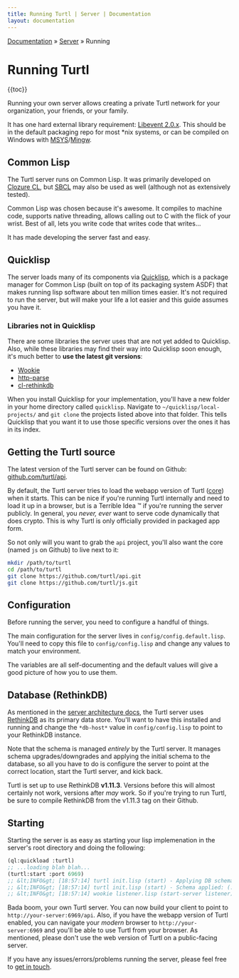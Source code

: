 ```yaml
---
title: Running Turtl | Server | Documentation
layout: documentation
---
```


<div class="breadcrumb">
    <a href="/docs">Documentation</a> &raquo;
    <a href="/docs/server/index">Server</a> &raquo;
    Running
</div>

# Running Turtl
{{toc}}

Running your own server allows creating a private Turtl network for your
organization, your friends, or your family.

It has one hard external library requirement: [Libevent 2.0.x](http://libevent.org/).
This should be in the default packaging repo for most \*nix systems, or can be
compiled on Windows with [MSYS](http://www.mingw.org/wiki/MSYS)/[Mingw](http://www.mingw.org/).

## Common Lisp
The Turtl server runs on Common Lisp. It was primarily developed on [Clozure CL](http://ccl.clozure.com/),
but [SBCL](http://www.sbcl.org/) may also be used as well (although not as
extensively tested).

Common Lisp was chosen because it's awesome. It compiles to machine code,
supports native threading, allows calling out to C with the flick of your
wrist. Best of all, lets you write code that writes code that writes...

It has made developing the server fast and easy.

## Quicklisp
The server loads many of its components via [Quicklisp](http://www.quicklisp.org/beta/),
which is a package manager for Common Lisp (built on top of its packaging system
ASDF) that makes running lisp software about ten million times easier. It's not
required to run the server, but will make your life a lot easier and this guide
assumes you have it.

### Libraries not in Quicklisp
There are some libraries the server uses that are not yet added to Quicklisp.
Also, while these libraries may find their way into Quicklisp soon enough, it's
much better to __use the latest git versions__:

- [Wookie](https://github.com/orthecreedence/wookie)
- [http-parse](https://github.com/orthecreedence/http-parse)
- [cl-rethinkdb](https://github.com/orthecreedence/cl-rethinkdb)

When you install Quicklisp for your implementation, you'll have a new folder in
your home directory called `quicklisp`. Navigate to `~/quicklisp/local-projects/`
and `git clone` the projects listed above into that folder. This tells Quicklisp
that you want it to use those specific versions over the ones it has in its
index.

## Getting the Turtl source
The latest version of the Turtl server can be found on Github: [github.com/turtl/api](https://github.com/turtl/api).

By default, the Turtl server tries to load the webapp version of Turtl ([core](/docs/clients/core/index))
when it starts. This can be nice if you're running Turtl internally and need to
load it up in a browser, but is a Terrible Idea &trade; if you're running the
server publicly. In general, you *never, ever* want to serve code dynamically
that does crypto. This is why Turtl is only officially provided in packaged app
form.

So not only will you want to grab the `api` project, you'll also want the core
(named `js` on Github) to live next to it:

```bash
mkdir /path/to/turtl
cd /path/to/turtl
git clone https://github.com/turtl/api.git
git clone https://github.com/turtl/js.git
```

## Configuration
Before running the server, you need to configure a handful of things.

The main configuration for the server lives in `config/config.default.lisp`.
You'll need to copy this file to `config/config.lisp` and change any values to
match your environment.

The variables are all self-documenting and the default values will give a good
picture of how you to use them.

## Database (RethinkDB)
As mentioned in the [server architecture docs](/docs/server/architecture), the
Turtl server uses [RethinkDB](http://rethinkdb.com/) as its primary data store.
You'll want to have this installed and running and change the `*db-host*` value
in `config/config.lisp` to point to your RethinkDB instance.

Note that the schema is managed *entirely* by the Turtl server. It manages
schema upgrades/downgrades and applying the initial schema to the database, so
all you have to do is configure the server to point at the correct location,
start the Turtl server, and kick back.

Turtl is set up to use RethinkDB __v1.11.3__. Versions before this will almost
certainly not work, versions after *may* work. So if you're trying to run Turtl,
be sure to compile RethinkDB from the v1.11.3 tag on their Github.

## Starting
Starting the server is as easy as starting your lisp implemenation in the
server's root directory and doing the following:

```lisp
(ql:quickload :turtl)
;; ...loading blah blah...
(turtl:start :port 6969)
;; &lt;INFO&gt; [18:57:14] turtl init.lisp (start) - Applying DB schema...
;; &lt;INFO&gt; [18:57:14] turtl init.lisp (start) - Schema applied: (:TABLES-ADD NIL :INDEXES NIL)
;; &lt;INFO&gt; [18:57:14] wookie listener.lisp (start-server listener) - (start) Starting Wookie  0.0.0.0:6969
```

Bada boom, your own Turtl server. You can now build your client to point to
`http://your-server:6969/api`. Also, if you have the webapp version of Turtl
enabled, you can navigate your *modern* browser to `http://your-server:6969` and
you'll be able to use Turtl from your browser. As mentioned, please don't use
the web version of Turtl on a public-facing server.

If you have any issues/errors/problems running the server, please feel free to
[get in touch](/contact).

